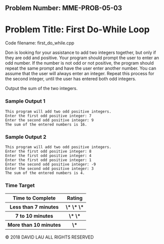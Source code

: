 Problem Number: MME-PROB-05-03
------------------------------

Problem Title: First Do-While Loop
==================================

Code filename: first_do_while.cpp

Don is looking for your assistance to add two integers together, but only if they are odd and positive. Your program should prompt the user to enter an odd number. If the number is not odd or not positive, the program should repeat the same prompt and have the user enter another number. You can assume that the user will always enter an integer. Repeat this process for the second integer, until the user has entered both odd integers.

Output the sum of the two integers.

### Sample Output 1

    This program will add two odd positive integers.
    Enter the first odd positive integer: 7
    Enter the second odd positive integer: 9
    The sum of the entered numbers is 16.

### Sample Output 2

    This program will add two odd positive integers.
    Enter the first odd positive integer: 8
    Enter the first odd positive integer: 4
    Enter the first odd positive integer: 1
    Enter the second odd positive integer: -9
    Enter the second odd positive integer: 3
    The sum of the entered numbers is 4.

### Time Target

<table>
  <tr>
    <th> Time to Complete </th>
    <th> Rating </th>
  </tr>
  <tr>
    <th> Less than 7 minutes </th>
    <th> \* \* \* </th>
  </tr>
  <tr>
    <th> 7 to 10 minutes </th>
    <th> \* \* </th>
  </tr>
  <tr>
    <th> More than 10 minutes </th>
    <th> \* </th>
  </tr>
</table>


© 2018 DAVID LAU ALL RIGHTS RESERVED
